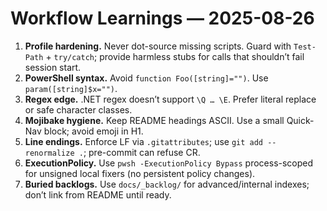# Workflow Learnings — 2025-08-26

1) **Profile hardening.** Never dot-source missing scripts.  Guard with `Test-Path` + `try/catch`; provide harmless stubs for calls that shouldn’t fail session start.
2) **PowerShell syntax.** Avoid `function Foo([string]="")`.  Use `param([string]$x="")`.
3) **Regex edge.** .NET regex doesn’t support `\Q … \E`.  Prefer literal replace or safe character classes.
4) **Mojibake hygiene.** Keep README headings ASCII.  Use a small Quick-Nav block; avoid emoji in H1.
5) **Line endings.** Enforce LF via `.gitattributes`; use `git add --renormalize .`; pre-commit can refuse CR.
6) **ExecutionPolicy.** Use `pwsh -ExecutionPolicy Bypass` process-scoped for unsigned local fixers (no persistent policy changes).
7) **Buried backlogs.** Use `docs/_backlog/` for advanced/internal indexes; don’t link from README until ready.
